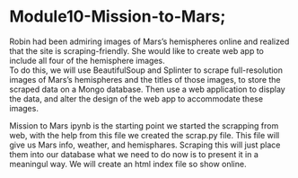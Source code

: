 # Module10-Mission-to-Mars;

Robin had been admiring images of Mars’s hemispheres online and realized that the site is scraping-friendly. She would like to create web app to include all four of the hemisphere
images. 
<br> 
To do this, we will use BeautifulSoup and Splinter to scrape full-resolution images of Mars’s hemispheres and the titles of those images, to store the scraped data on a Mongo database. Then  use a web application to display the data, and alter the design of the web app to accommodate these images.

Mission to Mars ipynb is the starting point we started the scrapping from web, with the help from this file we created the scrap.py file. This file will give us 
Mars info, weather, and hemisphares. Scraping this will just place them into our database what we need to do now is to present it in a meaningul way. We will create an html index file so show online. 







